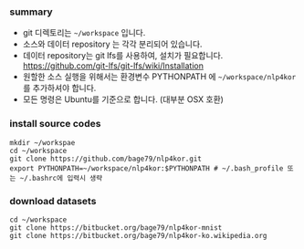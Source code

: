 ### summary
- git 디렉토리는 `~/workspace` 입니다.
- 소스와 데이터 repository 는 각각 분리되어 있습니다.
- 데이터 repository는 git lfs를 사용하여, 설치가 필요합니다. https://github.com/git-lfs/git-lfs/wiki/Installation
- 원할한 소스 실행을 위해서는 환경변수 PYTHONPATH 에 `~/workspace/nlp4kor` 를 추가하셔야 합니다. 
- 모든 명령은 Ubuntu를 기준으로 합니다. (대부분 OSX 호환)

### install source codes
```shell
mkdir ~/workspae
cd ~/workspace
git clone https://github.com/bage79/nlp4kor.git
export PYTHONPATH=~/workspace/nlp4kor:$PYTHONPATH # ~/.bash_profile 또는 ~/.bashrc에 입력시 생략
```

### download datasets
```shell
cd ~/workspace
git clone https://bitbucket.org/bage79/nlp4kor-mnist
git clone https://bitbucket.org/bage79/nlp4kor-ko.wikipedia.org
```
